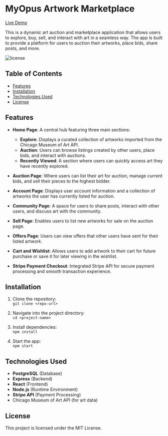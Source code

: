 # MyOpus Artwork Marketplace

[Live Demo](https://p2t2-project-render-deploy.onrender.com/)

This is a dynamic art auction and marketplace application that allows users to explore, buy, sell, and interact with art in a seamless way. The app is built to provide a platform for users to auction their artworks, place bids, share posts, and more.

![license](https://img.shields.io/badge/license-MIT-blue.svg)

## Table of Contents
- [Features](#features)
- [Installation](#installation)
- [Technologies Used](#technologies-used)
- [License](#license)

## Features

- **Home Page**: A central hub featuring three main sections:
  - **Explore**: Displays a curated collection of artworks imported from the Chicago Museum of Art API.
  - **Auction**: Users can browse listings created by other users, place bids, and interact with auctions.
  - **Recently Viewed**: A section where users can quickly access art they have recently explored.

- **Auction Page**: Where users can list their art for auction, manage current bids, and sell their pieces to the highest bidder.

- **Account Page**: Displays user account information and a collection of artworks the user has currently listed for auction.

- **Community Page**: A space for users to share posts, interact with other users, and discuss art with the community.

- **Sell Page**: Enables users to list new artworks for sale on the auction page.

- **Offers Page**: Users can view offers that other users have sent for their listed artwork.

- **Cart and Wishlist**: Allows users to add artwork to their cart for future purchase or save it for later viewing in the wishlist.

- **Stripe Payment Checkout**: Integrated Stripe API for secure payment processing and smooth transaction experience.

## Installation

1. Clone the repository:  
   `git clone <repo-url>`

2. Navigate into the project directory:  
   `cd <project-name>`

3. Install dependencies:  
   `npm install`

4. Start the app:  
   `npm start`

## Technologies Used
- **PostgreSQL** (Database)
- **Express** (Backend)
- **React** (Frontend)
- **Node.js** (Runtime Environment)
- **Stripe API** (Payment Processing)
- Chicago Museum of Art API (for art data)

## License
This project is licensed under the MIT License.
